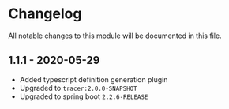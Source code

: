 

# Changelog
All notable changes to this module will be documented in this file.

## 1.1.1 - 2020-05-29
- Added typescript definition generation plugin
- Upgraded to `tracer:2.0.0-SNAPSHOT`
- Upgraded to spring boot `2.2.6-RELEASE`


